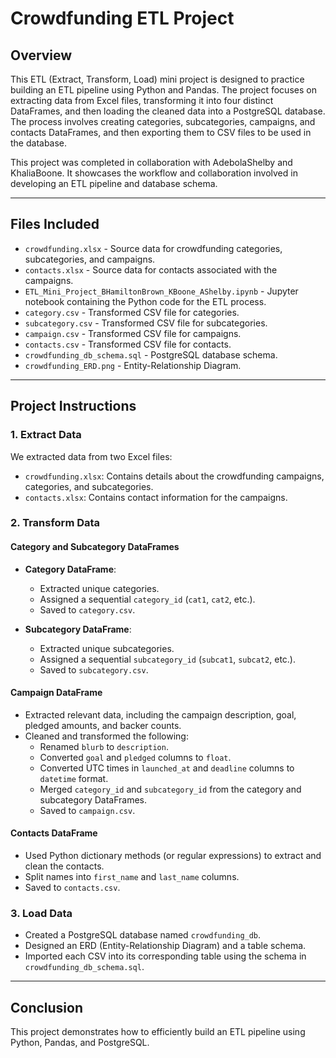 # Crowdfunding ETL Project

## Overview

This ETL (Extract, Transform, Load) mini project is designed to practice building an ETL pipeline using Python and Pandas. The project focuses on extracting data from Excel files, transforming it into four distinct DataFrames, and then loading the cleaned data into a PostgreSQL database. The process involves creating categories, subcategories, campaigns, and contacts DataFrames, and then exporting them to CSV files to be used in the database.

This project was completed in collaboration with AdebolaShelby and KhaliaBoone. It showcases the workflow and collaboration involved in developing an ETL pipeline and database schema.

---

## Files Included

- `crowdfunding.xlsx` - Source data for crowdfunding categories, subcategories, and campaigns.
- `contacts.xlsx` - Source data for contacts associated with the campaigns.
- `ETL_Mini_Project_BHamiltonBrown_KBoone_AShelby.ipynb` - Jupyter notebook containing the Python code for the ETL process.
- `category.csv` - Transformed CSV file for categories.
- `subcategory.csv` - Transformed CSV file for subcategories.
- `campaign.csv` - Transformed CSV file for campaigns.
- `contacts.csv` - Transformed CSV file for contacts.
- `crowdfunding_db_schema.sql` - PostgreSQL database schema.
- `crowdfunding_ERD.png` - Entity-Relationship Diagram.

---

## Project Instructions

### 1. Extract Data

We extracted data from two Excel files:

- `crowdfunding.xlsx`: Contains details about the crowdfunding campaigns, categories, and subcategories.
- `contacts.xlsx`: Contains contact information for the campaigns.

### 2. Transform Data

#### Category and Subcategory DataFrames

- **Category DataFrame**: 
  - Extracted unique categories.
  - Assigned a sequential `category_id` (`cat1`, `cat2`, etc.).
  - Saved to `category.csv`.

- **Subcategory DataFrame**:
  - Extracted unique subcategories.
  - Assigned a sequential `subcategory_id` (`subcat1`, `subcat2`, etc.).
  - Saved to `subcategory.csv`.

#### Campaign DataFrame

- Extracted relevant data, including the campaign description, goal, pledged amounts, and backer counts.
- Cleaned and transformed the following:
  - Renamed `blurb` to `description`.
  - Converted `goal` and `pledged` columns to `float`.
  - Converted UTC times in `launched_at` and `deadline` columns to `datetime` format.
  - Merged `category_id` and `subcategory_id` from the category and subcategory DataFrames.
  - Saved to `campaign.csv`.

#### Contacts DataFrame

- Used Python dictionary methods (or regular expressions) to extract and clean the contacts.
- Split names into `first_name` and `last_name` columns.
- Saved to `contacts.csv`.

### 3. Load Data

- Created a PostgreSQL database named `crowdfunding_db`.
- Designed an ERD (Entity-Relationship Diagram) and a table schema.
- Imported each CSV into its corresponding table using the schema in `crowdfunding_db_schema.sql`.


---

## Conclusion

This project demonstrates how to efficiently build an ETL pipeline using Python, Pandas, and PostgreSQL.
